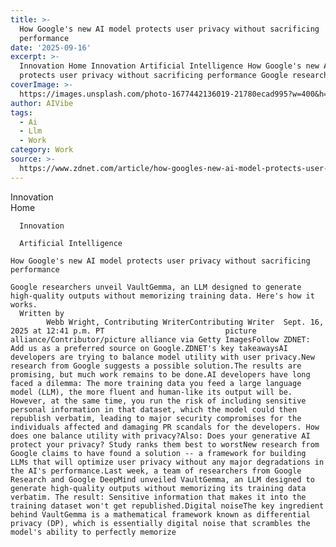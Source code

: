 ```yaml
---
title: >-
  How Google's new AI model protects user privacy without sacrificing
  performance
date: '2025-09-16'
excerpt: >-
  Innovation Home Innovation Artificial Intelligence How Google's new AI model
  protects user privacy without sacrificing performance Google researchers...
coverImage: >-
  https://images.unsplash.com/photo-1677442136019-21780ecad995?w=400&h=200&fit=crop&auto=format
author: AIVibe
tags:
  - Ai
  - Llm
  - Work
category: Work
source: >-
  https://www.zdnet.com/article/how-googles-new-ai-model-protects-user-privacy-without-sacrificing-performance/
---
```

Innovation      
      Home
    
      Innovation
    
      Artificial Intelligence
       
    How Google's new AI model protects user privacy without sacrificing performance
     
    Google researchers unveil VaultGemma, an LLM designed to generate high-quality outputs without memorizing training data. Here's how it works.
      Written by 
            Webb Wright, Contributing WriterContributing Writer  Sept. 16, 2025 at 12:41 p.m. PT                           picture alliance/Contributor/picture alliance via Getty ImagesFollow ZDNET: Add us as a preferred source on Google.ZDNET's key takeawaysAI developers are trying to balance model utility with user privacy.New research from Google suggests a possible solution.The results are promising, but much work remains to be done.AI developers have long faced a dilemma: The more training data you feed a large language model (LLM), the more fluent and human-like its output will be. However, at the same time, you run the risk of including sensitive personal information in that dataset, which the model could then republish verbatim, leading to major security compromises for the individuals affected and damaging PR scandals for the developers. How does one balance utility with privacy?Also: Does your generative AI protect your privacy? Study ranks them best to worstNew research from Google claims to have found a solution -- a framework for building LLMs that will optimize user privacy without any major degradations in the AI's performance.Last week, a team of researchers from Google Research and Google DeepMind unveiled VaultGemma, an LLM designed to generate high-quality outputs without memorizing its training data verbatim. The result: Sensitive information that makes it into the training dataset won't get republished.Digital noiseThe key ingredient behind VaultGemma is a mathematical framework known as differential privacy (DP), which is essentially digital noise that scrambles the model's ability to perfectly memorize 
